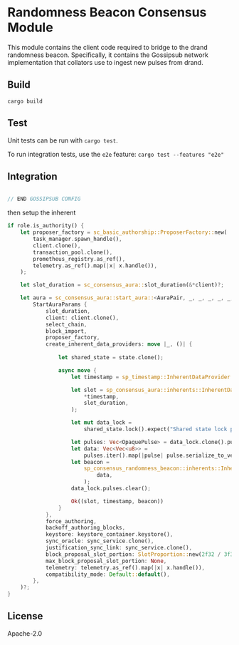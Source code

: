 # Randomness Beacon Consensus Module

This module contains the client code required to bridge to the drand randomness beacon. Specifically, it contains the Gossipsub network implementation that collators use to ingest new pulses from drand.


## Build

`cargo build`

## Test

Unit tests can be run with `cargo test`.

To run integration tests, use the `e2e` feature: `cargo test --features "e2e"`

## Integration 

``` rust

// END GOSSIPSUB CONFIG

```

then setup the inherent

``` rust
if role.is_authority() {
    let proposer_factory = sc_basic_authorship::ProposerFactory::new(
        task_manager.spawn_handle(),
        client.clone(),
        transaction_pool.clone(),
        prometheus_registry.as_ref(),
        telemetry.as_ref().map(|x| x.handle()),
    );

    let slot_duration = sc_consensus_aura::slot_duration(&*client)?;

    let aura = sc_consensus_aura::start_aura::<AuraPair, _, _, _, _, _, _, _, _, _, _>(
        StartAuraParams {
            slot_duration,
            client: client.clone(),
            select_chain,
            block_import,
            proposer_factory,
            create_inherent_data_providers: move |_, ()| {
                
                let shared_state = state.clone();

                async move {
                    let timestamp = sp_timestamp::InherentDataProvider::from_system_time();

                    let slot = sp_consensus_aura::inherents::InherentDataProvider::from_timestamp_and_slot_duration(
                        *timestamp,
                        slot_duration,
                    );

                    let mut data_lock =
                        shared_state.lock().expect("Shared state lock poisoned");

                    let pulses: Vec<OpaquePulse> = data_lock.clone().pulses;
                    let data: Vec<Vec<u8>> =
                        pulses.iter().map(|pulse| pulse.serialize_to_vec()).collect::<Vec<_>>();
                    let beacon =
                        sp_consensus_randomness_beacon::inherents::InherentDataProvider::new(
                            data,
                        );
                    data_lock.pulses.clear();

                    Ok((slot, timestamp, beacon))
                }
            },
            force_authoring,
            backoff_authoring_blocks,
            keystore: keystore_container.keystore(),
            sync_oracle: sync_service.clone(),
            justification_sync_link: sync_service.clone(),
            block_proposal_slot_portion: SlotProportion::new(2f32 / 3f32),
            max_block_proposal_slot_portion: None,
            telemetry: telemetry.as_ref().map(|x| x.handle()),
            compatibility_mode: Default::default(),
        },
    )?;
}
```

## License

Apache-2.0

